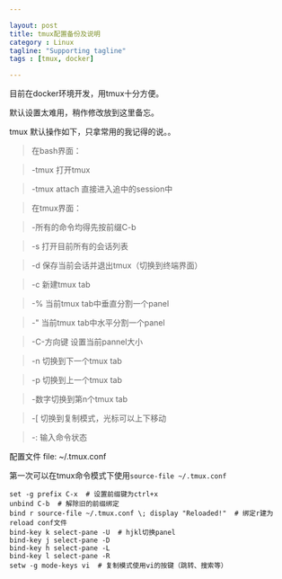 ```yaml
---

layout: post
title: tmux配置备份及说明
category : Linux
tagline: "Supporting tagline"
tags : [tmux, docker]

---
```


目前在docker环境开发，用tmux十分方便。

默认设置太难用，稍作修改放到这里备忘。

tmux 默认操作如下，只拿常用的我记得的说。。

>在bash界面：

>   -tmux  打开tmux

>   -tmux attach 直接进入追中的session中

>在tmux界面：

>   -所有的命令均得先按前缀C-b

>   -s 打开目前所有的会话列表

>   -d 保存当前会话并退出tmux（切换到终端界面）

>   -c 新建tmux tab

>   -% 当前tmux tab中垂直分割一个panel

>   -" 当前tmux tab中水平分割一个panel

>   -C-方向键 设置当前pannel大小

>   -n 切换到下一个tmux tab

>   -p 切换到上一个tmux tab

>   -数字切换到第n个tmux tab

>   -[ 切换到复制模式，光标可以上下移动

>   -: 输入命令状态


配置文件
file: ~/.tmux.conf

第一次可以在tmux命令模式下使用`source-file ~/.tmux.conf`

```
set -g prefix C-x  # 设置前缀键为ctrl+x
unbind C-b  # 解除旧的前缀绑定
bind r source-file ~/.tmux.conf \; display "Reloaded!"  # 绑定r建为reload conf文件
bind-key k select-pane -U  # hjkl切换panel
bind-key j select-pane -D
bind-key h select-pane -L
bind-key l select-pane -R
setw -g mode-keys vi  # 复制模式使用vi的按键（跳转、搜索等）
```
